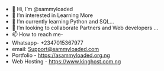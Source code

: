 - 👋 Hi, I’m @sammyloaded
- 👀 I’m interested in Learning More
- 🌱 I’m currently learning Python and SQL...
- 💞️ I’m looking to collaborate Partners and Web developers ...
- 📫 How to reach me- 
- Whatsapp- +2347015367977
- email: Support@sammyloaded.com
- Portfolio - https://asammyloaded.org.ng
- Web Hosting - https://www.kinghost.com.ng

<!---
sammyloaded/sammyloaded is a ✨ special ✨ repository because its `README.md` (this file) appears on your GitHub profile.
You can click the Preview link to take a look at your changes.
--->
